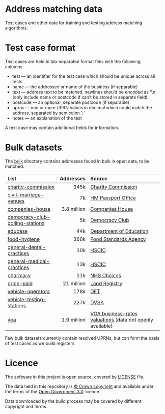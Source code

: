# Address matching data

Test cases and other data for training and testing address matching algorithms.

# Test case format

Test cases are held in tab-separated format files with the following columns:

- test — an identifier for the test case which should be unique across all tests
- name — the addressee or name of the business (if separable)
- text — address text to be matched, newlines should be encoded as '\n' (only include name or postcode if can't be stored in separate field)
- postcode — an optional, separate postcode (if separable)
- uprns — one or more UPRN values in decimal which could match the address, separated by semicolon ';'
- notes — an explanation of the test

A test case may contain additional fields for information.

# Bulk datasets

The [bulk](bulk) directory contains addresses found in bulk in open data, to be matched.

| List | Addresses | Source |
| :---         |     ---:      |          :--- |
| [charity-commission](bulk/charity-commission) | 345k | [Charity Commission](http://data.charitycommission.gov.uk/) |
| [civil-marriage-venues](bulk/civil-marriage-venues) | 7k | [HM Passport Office](https://www.gov.uk/government/publications/civil-marriages-and-partnerships-approved-premises-list) |
| [companies-house](bulk/companies-house) | 3.8 million | [Companies House](http://download.companieshouse.gov.uk/en_output.html) |
| [democracy-club-polling-stations](bulk/democracy-club-polling-stations) | 5k | [Democracy Club](https://wheredoivote.co.uk/) |
| [edubase](bulk/edubase) | 44k | [Department of Education](http://www.education.gov.uk/edubase/home.xhtml) |
| [food-hygiene](bulk/food-hygiene) | 360k | [Food Standards Agency](http://ratings.food.gov.uk/open-data/) |
| [general-dental-practices](bulk/general-dental-practices) | 10k | [HSCIC](https://data.gov.uk/dataset/general-dental-practices) |
| [general-medical-practices](bulk/general-medical-practices) | 13k | [HSCIC](https://data.gov.uk/dataset/general-medical-practices) |
| [pharmacy](bulk/pharmacy) | 11k | [NHS Choices](https://data.gov.uk/dataset/pharmacies) |
| [price-paid](bulk/price-paid) | 21 million | [Land Registry](https://www.gov.uk/government/statistical-data-sets/price-paid-data-downloads) |
| [vehicle-operators](bulk/vehicle-operators) | 178k | [DFT](https://data.gov.uk/dataset/traffic-commissioners-goods-and-public-service-vehicle-operator-licence-records) |
| [vehicle-testing-stations](bulk/vehicle-testing-stations) | 227k | [DVSA](https://data.gov.uk/dataset/mot-active-vts) |
| [voa](bulk/voa) | 1.9 million | [VOA business-rates valuations](http://www.2010.voa.gov.uk/rli/) (data not openly available) |

Few bulk datasets currently contain resolved UPRNs, but can form the basis of test cases as we build registers.

# Licence

The software in this project is open source, covered by [LICENSE](LICENSE) file.

The data held in this repository is [© Crown copyright](http://www.nationalarchives.gov.uk/information-management/re-using-public-sector-information/copyright-and-re-use/crown-copyright/)
and available under the terms of the [Open Government 3.0](https://www.nationalarchives.gov.uk/doc/open-government-licence/version/3/) licence.

Data downloaded by the build process may be covered by different copyright and terms.
